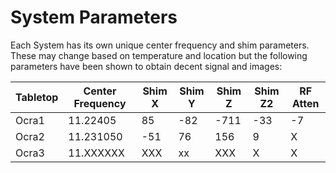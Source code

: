 # System Parameters

Each System has its own unique center frequency and shim parameters. These may change based on temperature and location but the following parameters have
been shown to obtain decent signal and images:

| Tabletop    | Center Frequency | Shim X | Shim Y | Shim Z  | Shim Z2| RF Atten|
| ----------- | -----------      | -------| -------| ------- | -------|  -------|
| Ocra1       | 11.22405         | 85     | -82    | -711    | -33    |  -7     |
| Ocra2       | 11.231050        | -51    | 76     | 156     | 9      |  X      |
| Ocra3       | 11.XXXXXX        | XXX    | xx     | XXX     | X      |  X      |

